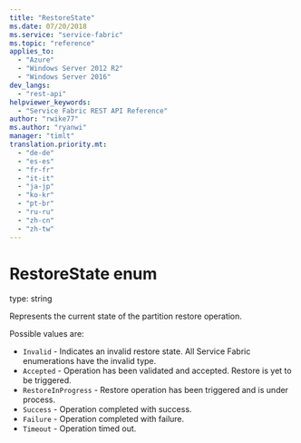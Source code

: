 ```yaml
---
title: "RestoreState"
ms.date: 07/20/2018
ms.service: "service-fabric"
ms.topic: "reference"
applies_to: 
  - "Azure"
  - "Windows Server 2012 R2"
  - "Windows Server 2016"
dev_langs: 
  - "rest-api"
helpviewer_keywords: 
  - "Service Fabric REST API Reference"
author: "rwike77"
ms.author: "ryanwi"
manager: "timlt"
translation.priority.mt: 
  - "de-de"
  - "es-es"
  - "fr-fr"
  - "it-it"
  - "ja-jp"
  - "ko-kr"
  - "pt-br"
  - "ru-ru"
  - "zh-cn"
  - "zh-tw"
---
```

# RestoreState enum

type: string

Represents the current state of the partition restore operation.


Possible values are: 

  - `Invalid` - Indicates an invalid restore state. All Service Fabric enumerations have the invalid type.
  - `Accepted` - Operation has been validated and accepted. Restore is yet to be triggered.
  - `RestoreInProgress` - Restore operation has been triggered and is under process.
  - `Success` - Operation completed with success.
  - `Failure` - Operation completed with failure.
  - `Timeout` - Operation timed out.


